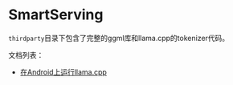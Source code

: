 # SmartServing

`thirdparty`目录下包含了完整的ggml库和llama.cpp的tokenizer代码。

文档列表：

- [在Android上运行llama.cpp](doc/llama_cpp_on_android.md)
